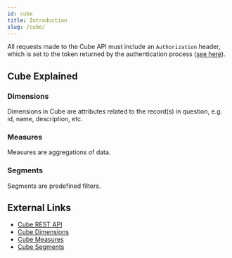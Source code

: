 ```yaml
---
id: cube
title: Introduction
slug: /cube/
---
```


All requests made to the Cube API must include an `Authorization` header, which is set to the token returned by the authentication process ([see here](./auth.mdx)).

## Cube Explained

### Dimensions

Dimensions in Cube are attributes related to the record(s) in question, e.g. id, name, description, etc.

### Measures

Measures are aggregations of data.

### Segments

Segments are predefined filters.

## External Links

-   [Cube REST API](https://cube.dev/docs/reference/rest-api)
-   [Cube Dimensions](https://cube.dev/docs/product/data-modeling/reference/dimensions)
-   [Cube Measures](https://cube.dev/docs/product/data-modeling/reference/measures)
-   [Cube Segments](https://cube.dev/docs/product/data-modeling/reference/segments)
